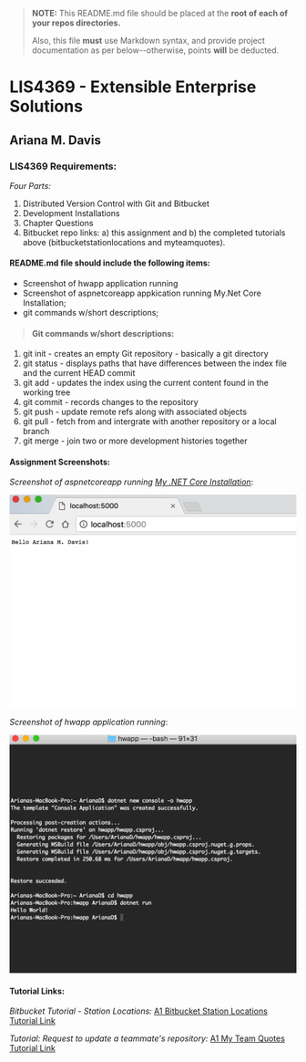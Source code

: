 > **NOTE:** This README.md file should be placed at the **root of each of your repos directories.**
>
>Also, this file **must** use Markdown syntax, and provide project documentation as per below--otherwise, points **will** be deducted.
>

# LIS4369 - Extensible Enterprise Solutions

## Ariana M. Davis 

### LIS4369 Requirements:

*Four Parts:*

1. Distributed Version Control with Git and Bitbucket
2. Development Installations
3. Chapter Questions 
4. Bitbucket repo links: a) this assignment and b) the completed tutorials above (bitbucketstationlocations and myteamquotes).

#### README.md file should include the following items:

* Screenshot of hwapp application running
* Screenshot of aspnetcoreapp appkication running My.Net Core Installation; 
* git commands w/short descriptions;

> #### Git commands w/short descriptions:

1. git init - creates an empty Git repository - basically a git directory
2. git status - displays paths that have differences between the index file and the current HEAD commit
3. git add - updates the index using the current content found in the working tree 
4. git commit - records changes to the repository
5. git push - update remote refs along with associated objects 
6. git pull - fetch from and intergrate with another repository or a local branch
7. git merge - join two or more development histories together

#### Assignment Screenshots:

*Screenshot of aspnetcoreapp running [My .NET Core Installation](http://localhost:5000 ".NET Core Localhost")*:

![ASPNETCOREAPP Installation Screenshot](img/core-installation.png)

*Screenshot of hwapp application running*:

![HWAPP Installation Screenshot](img/hwapp-running.png)

#### Tutorial Links:

*Bitbucket Tutorial - Station Locations:*
[A1 Bitbucket Station Locations Tutorial Link](https://bitbucket.org/yourmobilegeek/bitbucketstationlocations "Bitbucket Station Locations")

*Tutorial: Request to update a teammate's repository:*
[A1 My Team Quotes Tutorial Link](https://bitbucket.org/yourmobilegeek/myteamquotes "My Team Quotes Tutorial")
